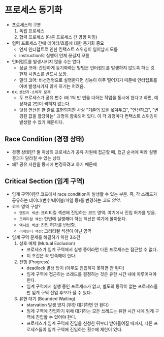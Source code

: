 # 프로세스 동기화
- 프로세스의 구분
    1. 독립 프로세스
    2. 협력 프로세스 (다른 프로세스 간 영향 미침)
- 협력 프로세스 간에 데이터/흐름에 대한 동기화 중요
    * 언제 인터럽트로 인한 컨택스트 스위칭이 일어날지 모름
    * instruction의 실행이 언제 끊길지 모름
- 인터럽트를 발생시키지 않을 수는 없다
    * 싱글 코어: 간단하게 동기화하는 방법은 인터럽트를 발생하지 않도록 하는 것. 현재 시퀀스를 반드시 보장.
    * 멀티 코어: 비선점형으로 실행한다면 성능이 아주 떨어지기 때문에 인터럽트를 아예 발생시키지 않게 하기는 어려움.
- ex. `생산자-소비자 문제`
    * 두 프로세스가 공유 변수 i에 1씩 만 번을 더하는 작업을 동시에 한다고 하면, 예상처럼 2만이 찍히지 않는다.
    * 덧셈 연산은 한 줄로 표현되지만 사실 "기존의 값을 옮겨두고", "연산하고", "변경된 값을 할당하는" 과정이 함축되어 있다. 이 각 과정마다 컨택스트 스위칭이 발생할 수 있기 때문이다.


## Race Condition (경쟁 상태)
- 경쟁 상태란? 둘 이상의 프로세스가 공유 자원에 접근할 때, 접근 순서에 따라 실행 결과가 달라질 수 있는 상태
- 왜? 공유 자원을 동시에 변경하려고 하기 때문에


## Critical Section (임계 구역)
- 임계 구역이란? 코드에서 race condition이 발생할 수 있는 부분. 즉, 각 스레드가 공유하는 데이터(변수/테이블/파일 등)를 변경하는 *코드 영역*.
- 코드 영역 구성?
    * `엔트리 섹션`: 크리티컬 섹션에 진입하는 코드 영역. 여기에서 진입 허가를 얻음.
    * `크리티컬 섹션`: 한번에 실행해야 하는 섹션은 여기에 몰아둔다.
    * `엑시트 섹션`: 진입 허가를 반납함.
    * `리메인더 섹션`: 크리티컬 섹션이 아닌 영역
- 임계 구역 문제를 해결하기 위한 3조건
    1. 상호 배제 (Mutual Exclusion)
        * 프로세스가 임계 구역에서 실행 중이라면 다른 프로세스는 접근할 수 없다.
        * 이 조건은 꼭 만족해야 한다. 
    2. 진행 (Progress)
        * deadlock 발생 방지 (아무도 진입하지 못하면 안 된다)
        * 임계 구역에 접근하는 쓰레드를 결정하는 것은 유한 시간 내에 이루어져야 한다.
        * 임계 구역에서 실행 중인 프로세스가 없고, 별도의 동작이 없는 프로세스들만 임계 구역 진입 후보가 될 수 있다.
    3. 유한 대기 (Bounded Waiting)
        * starvation 발생 방지 (무한 대기하면 안 된다)
        * 임계 구역에 진입하기 위해 대기하는 모든 쓰레드는 유한 시간 내에 임계 구역에 진입할 수 있어야 한다.
        * 프로세스가 임계 구역에 진입을 신청한 뒤부터 받아들여질 때까지, 다른 프로세스들이 임계 구역에 진입하는 횟수에 제한이 있다.
